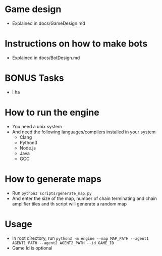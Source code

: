 # Game design
- Explained in docs/GameDesign.md
# Instructions on how to make bots
- Explained in docs/BotDesign.md

# BONUS Tasks
- I ha
# How to run the engine
- You need a unix system
- And need the following languages/compilers installed in your system
  - Clang
  - Python3
  - Node.js
  - Java
  - GCC

# How to generate maps
- Run `python3 scripts/generate_map.py`
- And enter the size of the map, number of chain terminating and chain amplifier tiles and th script will generate a random map
# Usage
- In root directory, run `python3 -m engine --map MAP_PATH --agent1 AGENT1_PATH --agent2 AGENT2_PATH --id GAME_ID`
- Game Id is optional